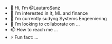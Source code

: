 - 👋 Hi, I’m @LautaroSanz
- 👀 I’m interested in It, ML and finance
- 🌱 I’m currently sudyng Systems Engeeniering
- 💞️ I’m looking to collaborate on ...
- 📫 How to reach me ...
- ⚡ Fun fact: ...

<!---
LautaroSanz/LautaroSanz is a ✨ special ✨ repository because its `README.md` (this file) appears on your GitHub profile.
You can click the Preview link to take a look at your changes.
--->
